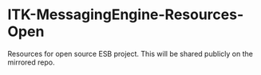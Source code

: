 # ITK-MessagingEngine-Resources-Open

Resources for open source ESB project. This will be shared publicly on the mirrored repo.
